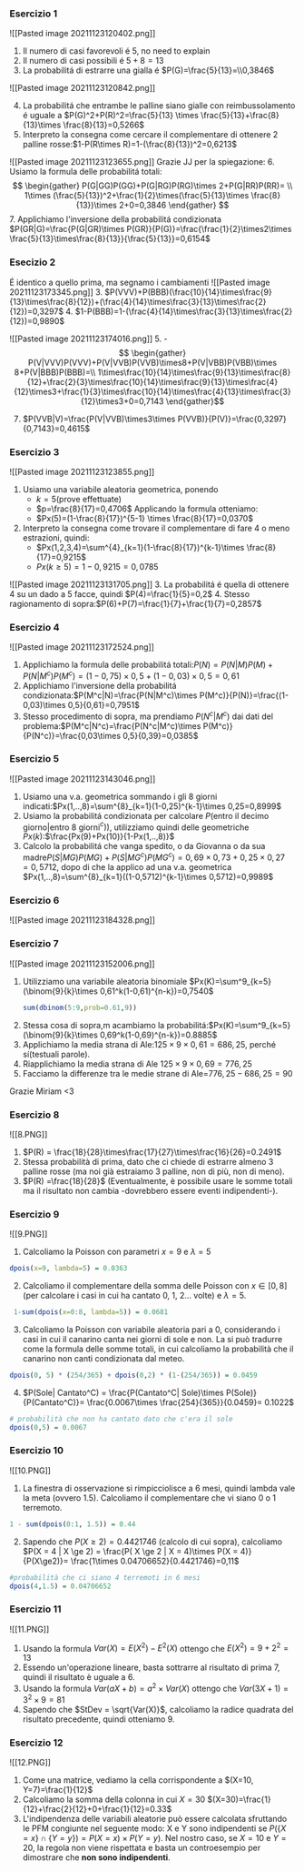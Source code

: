 ### Esercizio 1
![[Pasted image 20211123120402.png]]

1. Il numero di casi favorevoli é $5$, no need to explain
2. Il numero di casi possibili é $5+8=13$
3. La probabilitá di estrarre una gialla é $P(G)=\frac{5}{13}=\\0,3846$

![[Pasted image 20211123120842.png]]

4. La probabilitá che entrambe le palline siano gialle con reimbussolamento é uguale a $P(G)^2+P(R)^2=\frac{5}{13} \times \frac{5}{13}+\frac{8}{13}\times \frac{8}{13}=0,5266$
5. Interpreto la consegna come cercare il complementare di ottenere 2 palline rosse:$1-P(R\times R)=1-(\frac{8}{13})^2=0,6213$

![[Pasted image 20211123123655.png]]
Grazie JJ per la spiegazione:
6. Usiamo la formula delle probabilitá totali:
$$
\begin{gather}
P(G|GG)P(GG)+P(G|RG)P(RG)\times 2+P(G|RR)P(RR)= \\
1\times (\frac{5}{13})^2+\frac{1}{2}\times(\frac{5}{13}\times \frac{8}{13})\times 2+0=0,3846
\end{gather}
$$ 
7. Applichiamo l'inversione della probabilitá condizionata $P(GR|G)=\frac{P(G|GR)\times P(GR)}{P(G)}=\frac{\frac{1}{2}\times2\times \frac{5}{13}\times\frac{8}{13}}{\frac{5}{13}}=0,6154$
### Esecizio 2
É identico a quello prima, ma segnamo i cambiamenti
![[Pasted image 20211123173345.png]]
3. $P(VVV)+P(BBB)(\frac{10}{14}\times\frac{9}{13}\times\frac{8}{12})+(\frac{4}{14}\times\frac{3}{13}\times\frac{2}{12})=0,3297$
4. $1-P(BBB)=1-(\frac{4}{14}\times\frac{3}{13}\times\frac{2}{12})=0,9890$

![[Pasted image 20211123174016.png]]
	5. - $$
	\begin{gather}
	P(V|VVV)P(VVV)+P(V|VVB)P(VVB)\times8+P(V|VBB)P(VBB)\times 8+P(V|BBB)P(BBB)=\\ 1\times\frac{10}{14}\times\frac{9}{13}\times\frac{8}{12}+\frac{2}{3}\times\frac{10}{14}\times\frac{9}{13}\times\frac{4}{12}\times3+\frac{1}{3}\times\frac{10}{14}\times\frac{4}{13}\times\frac{3}{12}\times3+0=0,7143
\end{gather}$$

7. $P(VVB|V)=\frac{P(V|VVB)\times3\times P(VVB)}{P(V)}=\frac{0,3297}{0,7143}=0,4615$
### Esercizio 3
![[Pasted image 20211123123855.png]]

1. Usiamo una variabile aleatoria geometrica, ponendo 
	- $k=5$(prove effettuate)
	-  $p=\frac{8}{17}=0,4706$
Applicando la formula otteniamo:
	- $Px(5)=(1-\frac{8}{17})^{5-1} \times \frac{8}{17}=0,0370$ 
2. Interpreto la consegna come trovare il complementare di fare 4 o meno estrazioni, quindi:
	- $Px(1,2,3,4)=\sum^{4}_{k=1}(1-\frac{8}{17})^{k-1}\times \frac{8}{17}=0,9215$ 
	- $Px(k\ge 5)=1-0,9215=0,0785$

![[Pasted image 20211123131705.png]]
3. La probabilitá é quella di ottenere 4 su un dado a 5 facce, quindi $P(4)=\frac{1}{5}=0,2$
4. Stesso ragionamento di sopra:$P(6)+P(7)=\frac{1}{7}+\frac{1}{7}=0,2857$

### Esercizio 4
![[Pasted image 20211123172524.png]]
1. Applichiamo la formula delle probabilitá totali:$P(N)=P(N|M)P(M)+P(N|M^c)P(M^c)=(1-0,75)\times 0,5+(1-0,03)\times 0,5=0,61$
2. Applichiamo l'inversione della probabilitá condizionata:$P(M^c|N)=\frac{P(N|M^c)\times P(M^c)}{P(N)}=\frac{(1-0,03)\times 0,5}{0,61}=0,7951$
3. Stesso procedimento di sopra, ma prendiamo $P(N^c|M^c)$ dai dati del problema:$P(M^c|N^c)=\frac{P(N^c|M^c)\times P(M^c)}{P(N^c)}=\frac{0,03\times 0,5}{0,39}=0,0385$
### Esercizio 5
![[Pasted image 20211123143046.png]]

1. Usiamo una v.a. geometrica sommando i gli 8 giorni indicati:$Px(1,..,8)=\sum^{8}_{k=1}(1-0,25)^{k-1}\times 0,25=0,8999$
2. Usiamo la probabilitá condizionata per calcolare $P($entro il decimo giorno|entro 8 giorni$^c))$, utilizziamo quindi delle geometriche $Px(k)$:$\frac{Px(9)+Px(10)}{1-Px(1,..,8)}$
3. Calcolo la probabilitá che vanga spedito, o da Giovanna o da sua madre$P(S|MG)P(MG)+P(S|MG^c)P(MG^c)=0,69\times 0,73+0,25\times 0,27=0,5712$, dopo di che la applico ad una v.a. geometrica $Px(1,..,8)=\sum^{8}_{k=1}((1-0,5712)^{k-1}\times 0,5712)=0,9989$

### Esercizio 6

![[Pasted image 20211123184328.png]]

### Esercizio 7 
![[Pasted image 20211123152006.png]]
1. Utilizziamo una variabile aleatoria binomiale $Px(K)=\sum^9_{k=5}(\binom{9}{k}\times 0,61^k(1-0,61)^{n-k})=0,7540$
	```R
	sum(dbinom(5:9,prob=0.61,9))
	```
2. Stessa cosa di sopra,m acambiamo la probabilitá:$Px(K)=\sum^9_{k=5}(\binom{9}{k}\times 0,69^k(1-0,69)^{n-k})=0.8885$
3. Applichiamo la media strana di Ale:$125\times 9 \times0,61=686,25$, perché sí(testuali parole).
4. Riapplichiamo la media strana di Ale $125\times 9 \times0,69=776,25$
5. Facciamo la differenze tra le medie strane di Ale=$776,25-686,25=90$


Grazie Miriam <3
### Esercizio 8
![[8.PNG]]
1. $P(R) = \frac{18}{28}\times\frac{17}{27}\times\frac{16}{26}=0.2491$
2. Stessa probabilità di prima, dato che ci chiede di estrarre almeno 3 palline rosse (ma noi già estraiamo 3 palline, non di più, non di meno).
3. $P(R) =\frac{18}{28}$ (Eventualmente, è possibile usare le somme totali ma il risultato non cambia -dovrebbero essere eventi indipendenti-).

### Esercizio 9
![[9.PNG]]
1. Calcoliamo la Poisson con parametri $x=9$ e $\lambda=5$ 
```R  
dpois(x=9, lambda=5) = 0.0363
```
2. Calcoliamo il complementare della somma delle Poisson con $x\in[0,8]$ (per calcolare i casi in cui ha cantato 0, 1, 2... volte) e $\lambda=5$.
```R  
 1-sum(dpois(x=0:8, lambda=5)) = 0.0681
```
3. Calcoliamo la Poisson con variabile aleatoria pari a 0, considerando i casi in cui il canarino canta nei giorni di sole e non. La si può tradurre come la formula delle somme totali, in cui calcoliamo la probabilità che il canarino non canti condizionata dal meteo.
```R  
dpois(0, 5) * (254/365) + dpois(0,2) * (1-(254/365)) = 0.0459
```
4. $P(Sole| Cantato^C) = \frac{P(Cantato^C| Sole)\times P(Sole)}{P(Cantato^C)}= \frac{0.0067\times \frac{254}{365}}{0.0459}= 0.1022$ 
```R  
# probabilità che non ha cantato dato che c'era il sole
dpois(0,5) = 0.0067
```

### Esercizio 10
![[10.PNG]]
1. La finestra di osservazione si rimpicciolisce a 6 mesi, quindi lambda vale la meta (ovvero $1.5$). Calcoliamo il complementare che vi siano 0 o 1 terremoto.
```R  
1 - sum(dpois(0:1, 1.5)) = 0.44
```
2. Sapendo che $P(X\ge 2)=0.4421746$ (calcolo di cui sopra), calcoliamo
$P(X = 4 | X \ge 2) = \frac{P( X \ge 2 | X = 4)\times P(X = 4)}{P(X\ge2)}= \frac{1\times 0.04706652}{0.4421746}=0,11$
```R  
#probabilità che ci siano 4 terremoti in 6 mesi
dpois(4,1.5) = 0.04706652 
```

### Esercizio 11
![[11.PNG]]
1. Usando la formula $Var(X)=E(X^2) - E^2(X)$ ottengo che
$E(X^2)=9+2^2 =13$
2. Essendo un'operazione lineare, basta sottrarre al risultato di prima 7, quindi il risultato è uguale a $6$.
3. Usando la formula $Var(aX + b)=a^2\times Var(X)$ ottengo che $Var(3X + 1) = 3^2 \times 9 = 81$
4. Sapendo che $StDev = \sqrt{Var(X)}$, calcoliamo la radice quadrata del risultato precedente, quindi otteniamo $9$.

### Esercizio 12
![[12.PNG]]
1. Come una matrice, vediamo la cella corrispondente a $(X=10, Y=7)=\frac{1}{12}$
2. Calcoliamo la somma della colonna in cui $X=30$
$(X=30)=\frac{1}{12}+\frac{2}{12}+0+\frac{1}{12}=0.33$
3. L'indipendenza delle variabili aleatorie può essere calcolata sfruttando le PFM congiunte nel seguente modo: X e Y sono indipendenti se $P(\{X=x\} \cap \{Y=y\})=P(X=x) \times P(Y=y)$. Nel nostro caso, se $X=10$ e $Y=20$, la regola non viene rispettata e basta un controesempio per dimostrare che <b>non sono indipendenti</b>.

